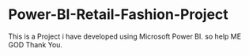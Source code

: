 # Power-BI-Retail-Fashion-Project

This is a Project i have developed using Microsoft Power BI. 
so help ME GOD Thank You.
